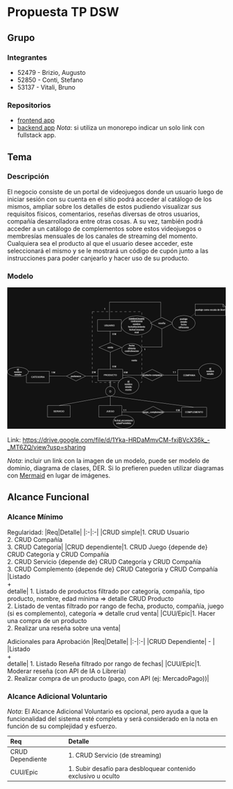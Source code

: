 # Propuesta TP DSW

## Grupo

### Integrantes

- 52479 - Brizio, Augusto
- 52850 - Conti, Stefano
- 53137 - Vitali, Bruno

### Repositorios

- [frontend app](https://github.com/pepicont/desarrollo-FE-tp)
- [backend app](https://github.com/pepicont/desarrollo-BE-tp)
  _Nota_: si utiliza un monorepo indicar un solo link con fullstack app.

## Tema

### Descripción

El negocio consiste de un portal de videojuegos donde un usuario luego de iniciar sesión con su cuenta en el sitio podrá acceder al catálogo de los mismos, ampliar sobre los detalles de estos pudiendo visualizar sus requisitos físicos, comentarios, reseñas diversas de otros usuarios, compañía desarrolladora entre otras cosas. A su vez, también podrá acceder a un catálogo de complementos sobre estos videojuegos o membresías mensuales de los canales de streaming del momento. Cualquiera sea el producto al que el usuario desee acceder, este seleccionará el mismo y se le mostrará un código de cupón junto a las instrucciones para poder canjearlo y hacer uso de su producto.

### Modelo

![imagenDelModelo](assets/DER_portalvideojuegos.jpg)

Link: https://drive.google.com/file/d/1Yka-HRDaMmvCM-fxjBVcX36k_-_MT6ZQ/view?usp=sharing

_Nota_: incluir un link con la imagen de un modelo, puede ser modelo de dominio, diagrama de clases, DER. Si lo prefieren pueden utilizar diagramas con [Mermaid](https://mermaid.js.org) en lugar de imágenes.

## Alcance Funcional

### Alcance Mínimo

Regularidad:
|Req|Detalle|
|:-|:-|
|CRUD simple|1. CRUD Usuario<br>2. CRUD Compañía<br>3. CRUD Categoría|
|CRUD dependiente|1. CRUD Juego {depende de} CRUD Categoría y CRUD Compañía<br>2. CRUD Servicio {depende de} CRUD Categoría y CRUD Compañía <br>3. CRUD Complemento {depende de} CRUD Categoría y CRUD Compañía
|Listado<br>+<br>detalle| 1. Listado de productos filtrado por categoría, compañía, tipo producto, nombre, edad mínima => detalle CRUD Producto <br> 2. Listado de ventas filtrado por rango de fecha, producto, compañía, juego (si es complemento), categoría => detalle crud venta|
|CUU/Epic|1. Hacer una compra de un producto <br>2. Realizar una reseña sobre una venta|

Adicionales para Aprobación
|Req|Detalle|
|:-|:-|
|CRUD Dependiente| - |
|Listado<br>+<br>detalle| 1. Listado Reseña filtrado por rango de fechas|
|CUU/Epic|1. Moderar reseña (con API de IA o Librería)<br>2. Realizar compra de un producto (pago, con API (ej: MercadoPago))|

### Alcance Adicional Voluntario

_Nota_: El Alcance Adicional Voluntario es opcional, pero ayuda a que la funcionalidad del sistema esté completa y será considerado en la nota en función de su complejidad y esfuerzo.

| Req              | Detalle                                                        |
| :--------------- | :------------------------------------------------------------- |
| CRUD Dependiente | 1. CRUD Servicio (de streaming)                                |
| CUU/Epic         | 1. Subir desafío para desbloquear contenido exclusivo u oculto |
